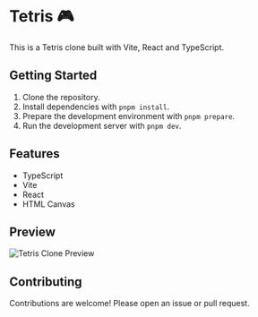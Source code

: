 # Tetris 🎮

This is a Tetris clone built with Vite, React and TypeScript.

## Getting Started

1. Clone the repository.
2. Install dependencies with `pnpm install`.
3. Prepare the development environment with `pnpm prepare`.
4. Run the development server with `pnpm dev`.

## Features

- TypeScript
- Vite
- React
- HTML Canvas

## Preview

![Tetris Clone Preview](https://github.com/Quibylix/Tetris/assets/146129779/aac6f8b2-a57c-442e-9ade-a5daf49c6f55)

## Contributing

Contributions are welcome! Please open an issue or pull request.
